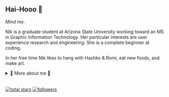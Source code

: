 ## Hai-Hooo 🥮

<!--
**nihkxo/nihkxo** is a ✨ _special_ ✨ repository because its `README.md` (this file) appears on your GitHub profile.
-->

*Mind me.*

Nik is a graduate student at Arizona State University working toward an MS in Graphic Information Technology.  Her particular interests are user experience research and engineering.  She is a complete beginner at coding.

In her free time Nik likes to hang with Hashko & Romi, eat new foods, and make art.

<div>
<details>
  <summary>🌸 More about me 🌸</summary>

- 📚 I’m currently working on **the particularities of being a remote graduate student**
- 🔰 I’m currently learning **my ABC's of coding**
- 💬 Ask me about **illustrative design**
- 🚀 After my MS I want to do **UX research and/or UX engineering**
</details>

</br>
</br>

  <a href="https://github.com/nihkxo?tab=repositories&sort=stargazers">
    <img alt="total stars" title="Total stars on GitHub" src="https://custom-icon-badges.herokuapp.com/badge/dynamic/json?logo=star&host=formatted-dynamic-badges.herokuapp.com&formatter=metric&style=for-the-badge&color=55960c&labelColor=%23488207&label=stars&query=%24.stars&url=https%3A%2F%2Fapi.github-star-counter.workers.dev%2Fuser%2Fnihkxo"/></a>
  <a href="https://github.com/nihkxo?tab=followers">
    <img alt="followers" title="Follow me on Github" src="https://custom-icon-badges.herokuapp.com/github/followers/nihkxo?color=236ad3&labelColor=1155ba&style=for-the-badge&logo=person-add&label=Follow&logoColor=white"/></a>
